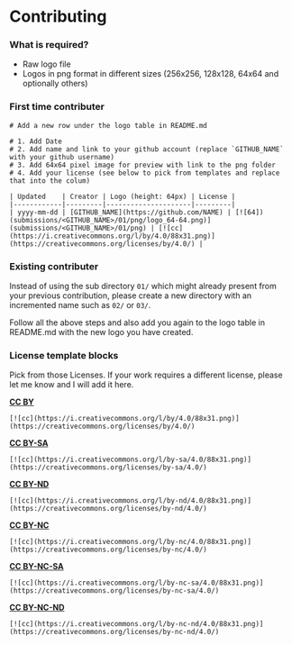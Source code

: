 # Contributing

### What is required?

* Raw logo file
* Logos in png format in different sizes (256x256, 128x128, 64x64 and optionally others)

### First time contributer

```
# Add a new row under the logo table in README.md

# 1. Add Date
# 2. Add name and link to your github account (replace `GITHUB_NAME` with your github username)
# 3. Add 64x64 pixel image for preview with link to the png folder
# 4. Add your license (see below to pick from templates and replace that into the colum)

| Updated    | Creator | Logo (height: 64px) | License |
|------------|---------|---------------------|---------|
| yyyy-mm-dd | [GITHUB_NAME](https://github.com/NAME) | [![64])(submissions/<GITHUB_NAME>/01/png/logo_64-64.png)](submissions/<GITHUB_NAME>/01/png) | [![cc](https://i.creativecommons.org/l/by/4.0/88x31.png)](https://creativecommons.org/licenses/by/4.0/) |
```

### Existing contributer

Instead of using the sub directory `01/` which might already present from your previous contribution, please create a new directory with an incremented name such as `02/` or `03/`.

Follow all the above steps and also add you again to the logo table in README.md with the new logo you have created.

### License template blocks

Pick from those Licenses. If your work requires a different license, please let me know and I will add it here.

**[CC BY](https://creativecommons.org/licenses/by/4.0/)**
```
[![cc](https://i.creativecommons.org/l/by/4.0/88x31.png)](https://creativecommons.org/licenses/by/4.0/)
```

**[CC BY-SA](https://creativecommons.org/licenses/by-sa/4.0/)**
```
[![cc](https://i.creativecommons.org/l/by-sa/4.0/88x31.png)](https://creativecommons.org/licenses/by-sa/4.0/)
```

**[CC BY-ND](https://creativecommons.org/licenses/by-nd/4.0/)**
```
[![cc](https://i.creativecommons.org/l/by-nd/4.0/88x31.png)](https://creativecommons.org/licenses/by-nd/4.0/)
```

**[CC BY-NC](https://creativecommons.org/licenses/by-nc/4.0/)**
```
[![cc](https://i.creativecommons.org/l/by-nc/4.0/88x31.png)](https://creativecommons.org/licenses/by-nc/4.0/)
```

**[CC BY-NC-SA](https://creativecommons.org/licenses/by-nc-sa/4.0/)**
```
[![cc](https://i.creativecommons.org/l/by-nc-sa/4.0/88x31.png)](https://creativecommons.org/licenses/by-nc-sa/4.0/)
```

**[CC BY-NC-ND](https://creativecommons.org/licenses/by-nc-nd/4.0/)**
```
[![cc](https://i.creativecommons.org/l/by-nc-nd/4.0/88x31.png)](https://creativecommons.org/licenses/by-nc-nd/4.0/)
```
